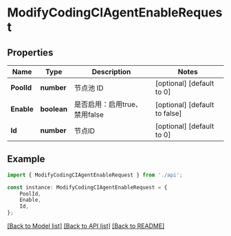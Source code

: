 # ModifyCodingCIAgentEnableRequest


## Properties

Name | Type | Description | Notes
------------ | ------------- | ------------- | -------------
**PoolId** | **number** | 节点池 ID | [optional] [default to 0]
**Enable** | **boolean** | 是否启用：启用true、禁用false | [optional] [default to false]
**Id** | **number** | 节点ID | [optional] [default to 0]

## Example

```typescript
import { ModifyCodingCIAgentEnableRequest } from './api';

const instance: ModifyCodingCIAgentEnableRequest = {
    PoolId,
    Enable,
    Id,
};
```

[[Back to Model list]](../README.md#documentation-for-models) [[Back to API list]](../README.md#documentation-for-api-endpoints) [[Back to README]](../README.md)
